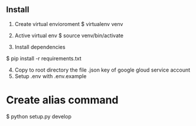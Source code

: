 ## Install

1. Create virtual envioroment
$ virtualenv venv

2. Active virtual env
$ source venv/bin/activate

3. Install dependencies

$ pip install -r requirements.txt

4.  Copy to root directory the file .json key of google gloud service account
5. Setup .env with .env.example

# Create alias command
$  python setup.py develop  


